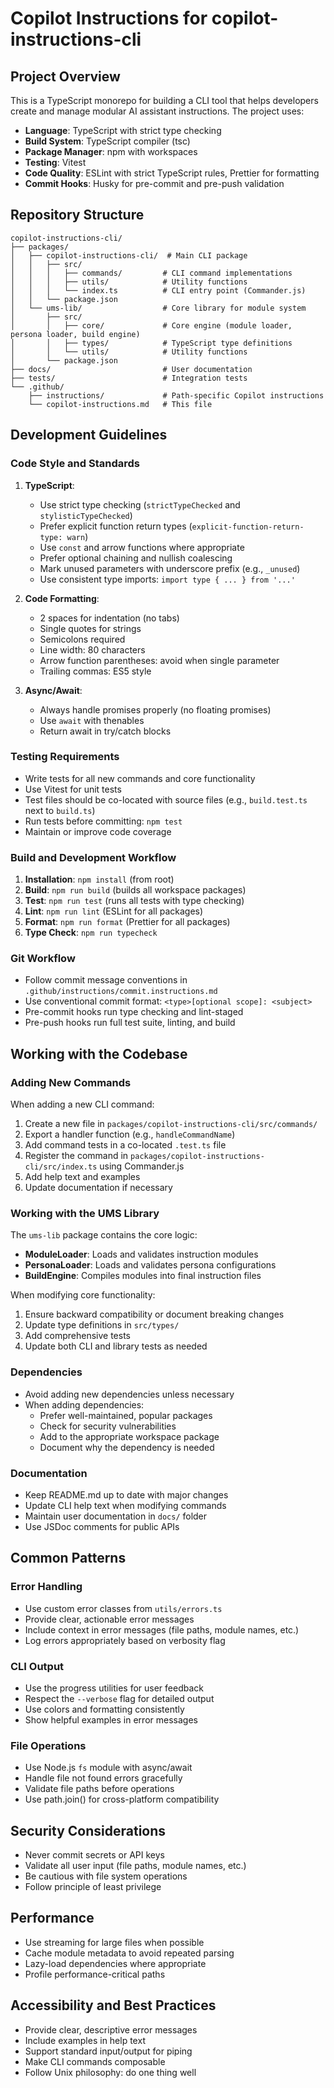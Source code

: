 # Copilot Instructions for copilot-instructions-cli

## Project Overview

This is a TypeScript monorepo for building a CLI tool that helps developers create and manage modular AI assistant instructions. The project uses:

- **Language**: TypeScript with strict type checking
- **Build System**: TypeScript compiler (tsc)
- **Package Manager**: npm with workspaces
- **Testing**: Vitest
- **Code Quality**: ESLint with strict TypeScript rules, Prettier for formatting
- **Commit Hooks**: Husky for pre-commit and pre-push validation

## Repository Structure

```text
copilot-instructions-cli/
├── packages/
│   ├── copilot-instructions-cli/  # Main CLI package
│   │   ├── src/
│   │   │   ├── commands/         # CLI command implementations
│   │   │   ├── utils/            # Utility functions
│   │   │   └── index.ts          # CLI entry point (Commander.js)
│   │   └── package.json
│   └── ums-lib/                  # Core library for module system
│       ├── src/
│       │   ├── core/             # Core engine (module loader, persona loader, build engine)
│       │   ├── types/            # TypeScript type definitions
│       │   └── utils/            # Utility functions
│       └── package.json
├── docs/                         # User documentation
├── tests/                        # Integration tests
└── .github/
    ├── instructions/             # Path-specific Copilot instructions
    └── copilot-instructions.md   # This file
```

## Development Guidelines

### Code Style and Standards

1. **TypeScript**:
   - Use strict type checking (`strictTypeChecked` and `stylisticTypeChecked`)
   - Prefer explicit function return types (`explicit-function-return-type: warn`)
   - Use `const` and arrow functions where appropriate
   - Prefer optional chaining and nullish coalescing
   - Mark unused parameters with underscore prefix (e.g., `_unused`)
   - Use consistent type imports: `import type { ... } from '...'`

2. **Code Formatting**:
   - 2 spaces for indentation (no tabs)
   - Single quotes for strings
   - Semicolons required
   - Line width: 80 characters
   - Arrow function parentheses: avoid when single parameter
   - Trailing commas: ES5 style

3. **Async/Await**:
   - Always handle promises properly (no floating promises)
   - Use `await` with thenables
   - Return await in try/catch blocks

### Testing Requirements

- Write tests for all new commands and core functionality
- Use Vitest for unit tests
- Test files should be co-located with source files (e.g., `build.test.ts` next to `build.ts`)
- Run tests before committing: `npm test`
- Maintain or improve code coverage

### Build and Development Workflow

1. **Installation**: `npm install` (from root)
2. **Build**: `npm run build` (builds all workspace packages)
3. **Test**: `npm run test` (runs all tests with type checking)
4. **Lint**: `npm run lint` (ESLint for all packages)
5. **Format**: `npm run format` (Prettier for all packages)
6. **Type Check**: `npm run typecheck`

### Git Workflow

- Follow commit message conventions in `.github/instructions/commit.instructions.md`
- Use conventional commit format: `<type>[optional scope]: <subject>`
- Pre-commit hooks run type checking and lint-staged
- Pre-push hooks run full test suite, linting, and build

## Working with the Codebase

### Adding New Commands

When adding a new CLI command:

1. Create a new file in `packages/copilot-instructions-cli/src/commands/`
2. Export a handler function (e.g., `handleCommandName`)
3. Add command tests in a co-located `.test.ts` file
4. Register the command in `packages/copilot-instructions-cli/src/index.ts` using Commander.js
5. Add help text and examples
6. Update documentation if necessary

### Working with the UMS Library

The `ums-lib` package contains the core logic:

- **ModuleLoader**: Loads and validates instruction modules
- **PersonaLoader**: Loads and validates persona configurations
- **BuildEngine**: Compiles modules into final instruction files

When modifying core functionality:

1. Ensure backward compatibility or document breaking changes
2. Update type definitions in `src/types/`
3. Add comprehensive tests
4. Update both CLI and library tests as needed

### Dependencies

- Avoid adding new dependencies unless necessary
- When adding dependencies:
  - Prefer well-maintained, popular packages
  - Check for security vulnerabilities
  - Add to the appropriate workspace package
  - Document why the dependency is needed

### Documentation

- Keep README.md up to date with major changes
- Update CLI help text when modifying commands
- Maintain user documentation in `docs/` folder
- Use JSDoc comments for public APIs

## Common Patterns

### Error Handling

- Use custom error classes from `utils/errors.ts`
- Provide clear, actionable error messages
- Include context in error messages (file paths, module names, etc.)
- Log errors appropriately based on verbosity flag

### CLI Output

- Use the progress utilities for user feedback
- Respect the `--verbose` flag for detailed output
- Use colors and formatting consistently
- Show helpful examples in error messages

### File Operations

- Use Node.js `fs` module with async/await
- Handle file not found errors gracefully
- Validate file paths before operations
- Use path.join() for cross-platform compatibility

## Security Considerations

- Never commit secrets or API keys
- Validate all user input (file paths, module names, etc.)
- Be cautious with file system operations
- Follow principle of least privilege

## Performance

- Use streaming for large files when possible
- Cache module metadata to avoid repeated parsing
- Lazy-load dependencies where appropriate
- Profile performance-critical paths

## Accessibility and Best Practices

- Provide clear, descriptive error messages
- Include examples in help text
- Support standard input/output for piping
- Make CLI commands composable
- Follow Unix philosophy: do one thing well
